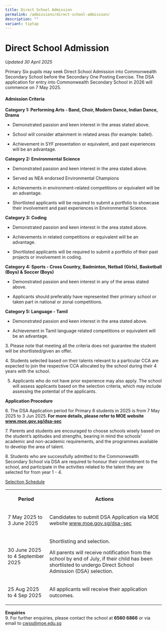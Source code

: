 ```yaml
---
title: Direct School Admission
permalink: /admissions/direct-school-admission/
description: ""
variant: tiptap
---
```

<h1>Direct School Admission</h1>
<p><em>Updated 30 April 2025</em>
</p>
<p>Primary Six pupils may seek Direct School Admission into Commonwealth
Secondary School before the Secondary One Posting Exercise. The DSA application
for entry into Commonwealth Secondary School in 2026 will commence on 7
May 2025.</p>
<h4>Admission Criteria</h4>
<p><strong>Category 1: Performing Arts - Band, Choir, Modern Dance, Indian Dance, Drama</strong>
</p>
<ul>
<li>
<p>Demonstrated passion and keen interest in the areas stated above.</p>
</li>
<li>
<p>School will consider attainment in related areas (for example: ballet).</p>
</li>
<li>
<p>Achievement in SYF presentation or equivalent, and past experiences will
be an advantage.</p>
</li>
</ul>
<p><strong>Category 2: Environmental Science</strong>
</p>
<ul>
<li>
<p>Demonstrated passion and keen interest in the area stated above.</p>
</li>
<li>
<p>Served as NEA endorsed Environmental Champions&nbsp;</p>
</li>
<li>
<p>Achievements in environment-related competitions or equivalent will be
an advantage.</p>
</li>
<li>
<p>Shortlisted applicants will be required to submit a portfolio to showcase
their involvement and past experiences in Environmental Science.</p>
</li>
</ul>
<p><strong>Category 3: Coding</strong>
</p>
<ul>
<li>
<p>Demonstrated passion and keen interest in the area stated above.</p>
</li>
<li>
<p>Achievements in related competitions or equivalent will be an advantage.</p>
</li>
<li>
<p>Shortlisted applicants will be required to submit a portfolio of their
past projects or involvement in coding.</p>
</li>
</ul>
<p><strong>Category 4: Sports - Cross Country, Badminton, Netball (Girls), Basketball (Boys) &amp; Soccer (Boys)</strong>
</p>
<ul data-tight="true" class="tight">
<li>
<p>Demonstrated passion and keen interest in any of the areas stated above.</p>
</li>
<li>
<p>Applicants should preferably have represented their primary school or
taken part in national or zonal competitions.</p>
</li>
</ul>
<p><strong>Category 5: Language - Tamil</strong>
</p>
<ul data-tight="true" class="tight">
<li>
<p>Demonstrated passion and keen interest in the area stated above.</p>
</li>
<li>
<p>Achievement in Tamil language related competitions or equivalent will
be an advantage.</p>
</li>
</ul>
<p>3. Please note that meeting all the criteria does not guarantee the student
will be shortlisted/given an offer.</p>
<p>4. Students selected based on their talents relevant to a particular CCA
are expected to join the respective CCA allocated by the school during
their 4 years with the school.</p>
<ol start="5" data-tight="true" class="tight">
<li>
<p>Applicants who do not have prior experience may also apply. The school
will assess applicants based on the selection criteria, which may include
assessing the potential of the applicants.</p>
</li>
</ol>
<p><strong>Application Procedure</strong>
</p>
<p>6. The DSA Application period for Primary 6 students in 2025 is from 7
May 2025 to 3 Jun 2025.<strong> For more details, please refer to MOE website <a href="http://www.moe.gov.sg/dsa-sec" rel="noopener noreferrer nofollow" target="_blank">www.moe.gov.sg/dsa-sec</a></strong>
</p>
<p>7. Parents and students are encouraged to choose schools wisely based
on the student’s&nbsp;aptitudes and strengths, bearing in mind the schools’
academic and non-academic&nbsp;requirements, and the programmes available
to develop the area of talent.</p>
<p>8.&nbsp;Students who are successfully admitted to the Commonwealth Secondary
School via DSA are required to honour their&nbsp;commitment to the school,
and participate in the activities related to the talent they are selected&nbsp;for
from year 1 - 4.</p>
<p><u>Selection Schedule</u>
</p>
<table style="minWidth: 50px">
<colgroup>
<col>
<col>
</colgroup>
<tbody>
<tr>
<th rowspan="1" colspan="1">
<p>Period</p>
</th>
<th rowspan="1" colspan="1">
<p>Actions</p>
</th>
</tr>
<tr>
<td rowspan="1" colspan="1">
<p>7 May 2025 to 3 June 2025</p>
</td>
<td rowspan="1" colspan="1">
<p>Candidates to submit DSA Application via MOE website <a href="http://www.moe.gov.sg/dsa-sec" rel="noopener noreferrer nofollow" target="_blank">www.moe.gov.sg/dsa-sec</a>
</p>
</td>
</tr>
<tr>
<td rowspan="1" colspan="1">
<p>30 June 2025 to 4 September 2025</p>
</td>
<td rowspan="1" colspan="1">
<p>Shortlisting and selection.</p>
<p></p>
<p>All parents will receive notification from the school by end of July,
if their child has been shortlisted to undergo Direct School Admission
(DSA) selection.</p>
</td>
</tr>
<tr>
<td rowspan="1" colspan="1">
<p>25 Aug 2025 to 4 Sep 2025</p>
</td>
<td rowspan="1" colspan="1">
<p>All applicants will receive their application outcomes.</p>
</td>
</tr>
</tbody>
</table>
<p></p>
<p><strong>Enquiries</strong> 
<br>9. For further enquiries, please contact the school at&nbsp;<strong>6560 6866</strong>&nbsp;or
via email to&nbsp;<a href="mailto:cwss@moe.edu.sg" rel="noopener noreferrer nofollow" target="_blank">cwss@moe.edu.sg</a>
</p>